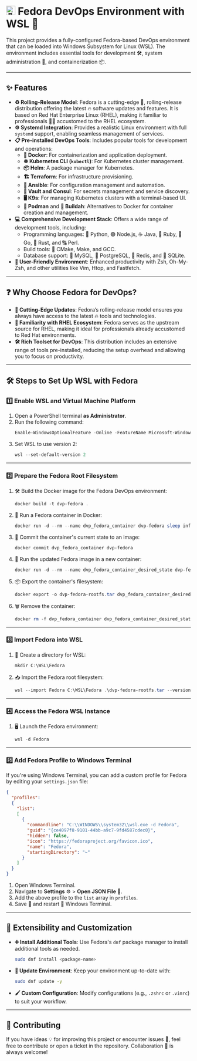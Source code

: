 # <img src="https://fedoraproject.org/favicon.ico" alt="🎩" width="25"/> Fedora DevOps Environment with WSL 🐧

This project provides a fully-configured Fedora-based DevOps environment that can be loaded into Windows Subsystem for Linux (WSL). The environment includes essential tools for development 🛠️, system administration 🔧, and containerization 📦.

---

## ✨ Features

- **♻️ Rolling-Release Model**: Fedora is a cutting-edge 🧪, rolling-release distribution offering the latest 🔥 software updates and features. It is based on Red Hat Enterprise Linux (RHEL), making it familiar to professionals 👩‍💻 accustomed to the RHEL ecosystem.
- **⚙️ Systemd Integration**: Provides a realistic Linux environment with full `systemd` support, enabling seamless management of services.
- **📋 Pre-installed DevOps Tools**: Includes popular tools for development and operations:
  - **🐳 Docker**: For containerization and application deployment.
  - **☸️ Kubernetes CLI (`kubectl`)**: For Kubernetes cluster management.
  - **📦 Helm**: A package manager for Kubernetes.
  - **🏗️ Terraform**: For infrastructure provisioning.
  - **🤖 Ansible**: For configuration management and automation.
  - **🔐 Vault and Consul**: For secrets management and service discovery.
  - **🖥️ K9s**: For managing Kubernetes clusters with a terminal-based UI.
  - **🐧 Podman** and **🔨 Buildah**: Alternatives to Docker for container creation and management.
- **💻 Comprehensive Development Stack**: Offers a wide range of development tools, including:
  - Programming languages: 🐍 Python, 🟢 Node.js, ☕ Java, 💎 Ruby, 🔵 Go, 🦀 Rust, and 🔠 Perl.
  - Build tools: 🧱 CMake, Make, and GCC.
  - Database support: 🐬 MySQL, 🐘 PostgreSQL, 🍎 Redis, and 📄 SQLite.
- **🙌 User-Friendly Environment**: Enhanced productivity with Zsh, Oh-My-Zsh, and other utilities like Vim, Htop, and Fastfetch.

---

## ❓ Why Choose Fedora for DevOps?

- **🚀 Cutting-Edge Updates**: Fedora’s rolling-release model ensures you always have access to the latest 🔥 tools and technologies.
- **🤝 Familiarity with RHEL Ecosystem**: Fedora serves as the upstream source for RHEL, making it ideal for professionals already accustomed to Red Hat environments.
- **🛠️ Rich Toolset for DevOps**: This distribution includes an extensive range of tools pre-installed, reducing the setup overhead and allowing you to focus on productivity.

---

## 🛠️ Steps to Set Up WSL with Fedora

### 1️⃣ Enable WSL and Virtual Machine Platform

1. Open a PowerShell terminal **as Administrator**.
2. Run the following command:
   ```powershell
   Enable-WindowsOptionalFeature -Online -FeatureName Microsoft-Windows-Subsystem-Linux,VirtualMachinePlatform -All
   ```
3. Set WSL to use version 2:
   ```powershell
   wsl --set-default-version 2
   ```

---

### 2️⃣ Prepare the Fedora Root Filesystem

1. 🛠️ Build the Docker image for the Fedora DevOps environment:
   ```powershell
   docker build -t dvp-fedora .
   ```
2. 🐳 Run a Fedora container in Docker:
   ```powershell
   docker run -d --rm --name dvp_fedora_container dvp-fedora sleep infinity
   ```
3. 📸 Commit the container's current state to an image:
   ```powershell
   docker commit dvp_fedora_container dvp-fedora
   ```
4. 🐳 Run the updated Fedora image in a new container:
   ```powershell
   docker run -d --rm --name dvp_fedora_container_desired_state dvp-fedora sleep infinity
   ```
5. 📦 Export the container's filesystem:
   ```powershell
   docker export -o dvp-fedora-rootfs.tar dvp_fedora_container_desired_state
   ```
6. 🗑️ Remove the container:
   ```powershell
   docker rm -f dvp_fedora_container dvp_fedora_container_desired_state
   ```

---

### 3️⃣ Import Fedora into WSL

1. 📂 Create a directory for WSL:
   ```powershell
   mkdir C:\WSL\Fedora
   ```
2. 📥 Import the Fedora root filesystem:
   ```powershell
   wsl --import Fedora C:\WSL\Fedora .\dvp-fedora-rootfs.tar --version 2
   ```

---

### 4️⃣ Access the Fedora WSL Instance

1. 🖥️ Launch the Fedora environment:
   ```powershell
   wsl -d Fedora
   ```

---

### 5️⃣ Add Fedora Profile to Windows Terminal

If you're using Windows Terminal, you can add a custom profile for Fedora by editing your `settings.json` file:

```json
{
  "profiles": 
  {
    "list": 
    [
      {
        "commandline": "C:\\WINDOWS\\system32\\wsl.exe -d Fedora",
        "guid": "{ce4097f8-9101-44bb-a9c7-9fd4587cdec0}",
        "hidden": false,
        "icon": "https://fedoraproject.org/favicon.ico",
        "name": "Fedora",
        "startingDirectory": "~"
      }
    ]
  }
}
```

1. Open Windows Terminal.
2. Navigate to **Settings** ⚙️ > **Open JSON File** 📄.
3. Add the above profile to the `list` array in `profiles`.
4. Save 💾 and restart 🔄 Windows Terminal.

---

## 🔧 Extensibility and Customization

- **➕ Install Additional Tools**: Use Fedora's `dnf` package manager to install additional tools as needed.
  ```bash
  sudo dnf install <package-name>
  ```
- **🔄 Update Environment**: Keep your environment up-to-date with:
  ```bash
  sudo dnf update -y
  ```
- **🖌️ Custom Configuration**: Modify configurations (e.g., `.zshrc` or `.vimrc`) to suit your workflow.

---

## 🤝 Contributing

If you have ideas 💡 for improving this project or encounter issues 🐞, feel free to contribute or open a ticket in the repository. Collaboration 🤝 is always welcome!

